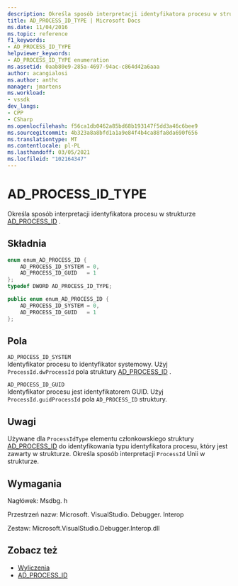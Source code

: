 ```yaml
---
description: Określa sposób interpretacji identyfikatora procesu w strukturze AD_PROCESS_ID.
title: AD_PROCESS_ID_TYPE | Microsoft Docs
ms.date: 11/04/2016
ms.topic: reference
f1_keywords:
- AD_PROCESS_ID_TYPE
helpviewer_keywords:
- AD_PROCESS_ID_TYPE enumeration
ms.assetid: 0aab80e9-285a-4697-94ac-c864d42a6aaa
author: acangialosi
ms.author: anthc
manager: jmartens
ms.workload:
- vssdk
dev_langs:
- CPP
- CSharp
ms.openlocfilehash: f56ca1db0462a85bd68b193147f5dd3a46c6bee9
ms.sourcegitcommit: 4b323a8a8bfd1a1a9e84f4b4ca88fa8da690f656
ms.translationtype: MT
ms.contentlocale: pl-PL
ms.lasthandoff: 03/05/2021
ms.locfileid: "102164347"
---
```

# <a name="ad_process_id_type"></a>AD_PROCESS_ID_TYPE
Określa sposób interpretacji identyfikatora procesu w strukturze [AD_PROCESS_ID](../../../extensibility/debugger/reference/ad-process-id.md) .

## <a name="syntax"></a>Składnia

```cpp
enum enum_AD_PROCESS_ID {
    AD_PROCESS_ID_SYSTEM = 0,
    AD_PROCESS_ID_GUID   = 1
};
typedef DWORD AD_PROCESS_ID_TYPE;
```

```csharp
public enum enum_AD_PROCESS_ID {
    AD_PROCESS_ID_SYSTEM = 0,
    AD_PROCESS_ID_GUID   = 1
};
```

## <a name="fields"></a>Pola
`AD_PROCESS_ID_SYSTEM`\
Identyfikator procesu to identyfikator systemowy. Użyj `ProcessId.dwProcessId` pola struktury [AD_PROCESS_ID](../../../extensibility/debugger/reference/ad-process-id.md) .

`AD_PROCESS_ID_GUID`\
Identyfikator procesu jest identyfikatorem GUID. Użyj `ProcessId.guidProcessId` pola `AD_PROCESS_ID` struktury.

## <a name="remarks"></a>Uwagi
Używane dla `ProcessIdType` elementu członkowskiego struktury [AD_PROCESS_ID](../../../extensibility/debugger/reference/ad-process-id.md) do identyfikowania typu identyfikatora procesu, który jest zawarty w strukturze. Określa sposób interpretacji `ProcessId` Unii w strukturze.

## <a name="requirements"></a>Wymagania
Nagłówek: Msdbg. h

Przestrzeń nazw: Microsoft. VisualStudio. Debugger. Interop

Zestaw: Microsoft.VisualStudio.Debugger.Interop.dll

## <a name="see-also"></a>Zobacz też
- [Wyliczenia](../../../extensibility/debugger/reference/enumerations-visual-studio-debugging.md)
- [AD_PROCESS_ID](../../../extensibility/debugger/reference/ad-process-id.md)
